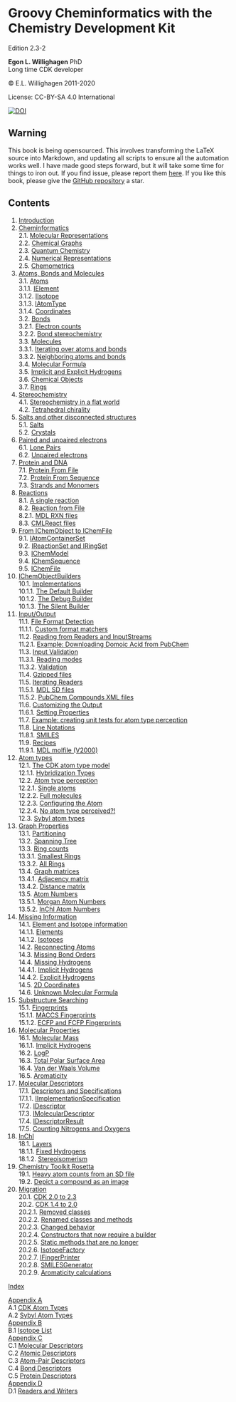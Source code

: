 # Groovy Cheminformatics with the Chemistry Development Kit

<script type="application/ld+json">
{
  "@context":"http://schema.org/",
  "@type":"CreativeWork",
  "about":"This text book describes how to write cheminformatics software with Groovy and the Chemistry Development Kit.",
  "audience":[{
    "@type":"Audience","name":"post-docs"
  }],
  "genre":[{
    "@type":"URL","url":"http://edamontology.org/topic_2258"
  }],
  "name":"Groovy Cheminformatics with the Chemistry Development Kit",
  "author":[{
    "@type":"Person",
    "name":"Egon Willighagen",
    "identifier":"0000-0001-7542-0286"
  }],
  "keywords":"cheminformatics, chemoinformatics, java, Groovy, Chemistry Development Kit, CDK",
  "license":"CC BY-SA 4.0",
  "url": "https://egonw.github.io/cdkbook/",
  "version":"2.3-2"
}
</script>


Edition 2.3-2

**Egon L. Willighagen** PhD<br />
Long time CDK developer

© E.L. Willighagen 2011-2020

License: CC-BY-SA 4.0 International

[![DOI](https://zenodo.org/badge/163004968.svg)](https://zenodo.org/badge/latestdoi/163004968)

## Warning

This book is being opensourced. This involves transforming the LaTeX source into Markdown,
and updating all scripts to ensure all the automation works well. I have made good
steps forward, but it will take some time for things to iron out. If you find issue,
please report them [here](https://github.com/egonw/cdkbook/issues). If you like this
book, please give the [GitHub repository](https://github.com/egonw/cdkbook/) a star.

## Contents

1. [Introduction](introduction.md) <br />
2. [Cheminformatics](cheminfo.md) <br />
2.1. [Molecular Representations](cheminfo.md#molecular-representations) <br />
2.2. [Chemical Graphs](cheminfo.md#chemical-graphs) <br />
2.3. [Quantum Chemistry](cheminfo.md#quantum-chemistry) <br />
2.4. [Numerical Representations](cheminfo.md#numerical-representations) <br />
2.5. [Chemometrics](cheminfo.md#chemometrics) <br />
3. [Atoms, Bonds and Molecules](atomsbonds.md) <br />
3.1. [Atoms](atomsbonds.md#atoms) <br />
3.1.1. [IElement](atomsbonds.md#ielement) <br />
3.1.2. [IIsotope](atomsbonds.md#iisotope) <br />
3.1.3. [IAtomType](atomsbonds.md#iatomtype) <br />
3.1.4. [Coordinates](atomsbonds.md#coordinates) <br />
3.2. [Bonds](atomsbonds.md#bonds) <br />
3.2.1. [Electron counts](atomsbonds.md#electron-counts) <br />
3.2.2. [Bond stereochemistry](atomsbonds.md#bond-stereochemistry) <br />
3.3. [Molecules](atomsbonds.md#molecules) <br />
3.3.1. [Iterating over atoms and bonds](atomsbonds.md#iterating-over-atoms-and-bonds) <br />
3.3.2. [Neighboring atoms and bonds](atomsbonds.md#neighboring-atoms-and-bonds) <br />
3.4. [Molecular Formula](atomsbonds.md#molecular-formula) <br />
3.5. [Implicit and Explicit Hydrogens](atomsbonds.md#implicit-and-explicit-hydrogens) <br />
3.6. [Chemical Objects](atomsbonds.md#chemical-objects) <br />
3.7. [Rings](atomsbonds.md#rings) <br />
4. [Stereochemistry](stereo.md) <br />
4.1. [Stereochemistry in a flat world](stereo.md#stereochemistry-in-a-flat-world) <br />
4.2. [Tetrahedral chirality](stereo.md#tetrahedral-chirality) <br />
5. [Salts and other disconnected structures](salts.md) <br />
5.1. [Salts](salts.md#salts) <br />
5.2. [Crystals](salts.md#crystals) <br />
6. [Paired and unpaired electrons](unpairedelectrons.md) <br />
6.1. [Lone Pairs](unpairedelectrons.md#lone-pairs) <br />
6.2. [Unpaired electrons](unpairedelectrons.md#unpaired-electrons) <br />
7. [Protein and DNA](protein.md) <br />
7.1. [Protein From File](protein.md#protein-from-file) <br />
7.2. [Protein From Sequence](protein.md#protein-from-sequence) <br />
7.3. [Strands and Monomers](protein.md#strands-and-monomers) <br />
8. [Reactions](reaction.md) <br />
8.1. [A single reaction](reaction.md#a-single-reaction) <br />
8.2. [Reaction from File](reaction.md#reaction-from-file) <br />
8.2.1. [MDL RXN files](reaction.md#mdl-rxn-files) <br />
8.3. [CMLReact files](reaction.md#cmlreact-files) <br />
9. [From IChemObject to IChemFile](chemobject.md) <br />
9.1. [IAtomContainerSet](chemobject.md#iatomcontainerset) <br />
9.2. [IReactionSet and IRingSet](chemobject.md#ireactionset-and-iringset) <br />
9.3. [IChemModel](chemobject.md#ichemmodel) <br />
9.4. [IChemSequence](chemobject.md#ichemsequence) <br />
9.5. [IChemFile](chemobject.md#ichemfile) <br />
10. [IChemObjectBuilders](builders.md) <br />
10.1. [Implementations](builders.md#implementations) <br />
10.1.1. [The Default Builder](builders.md#the-default-builder) <br />
10.1.2. [The Debug Builder](builders.md#the-debug-builder) <br />
10.1.3. [The Silent Builder](builders.md#the-silent-builder) <br />
11. [Input/Output](io.md) <br />
11.1. [File Format Detection](io.md#file-format-detection) <br />
11.1.1. [Custom format matchers](io.md#custom-format-matchers) <br />
11.2. [Reading from Readers and InputStreams](io.md#reading-from-readers-and-inputstreams) <br />
11.2.1. [Example: Downloading Domoic Acid from PubChem](io.md#example:-downloading-domoic-acid-from-pubchem) <br />
11.3. [Input Validation](io.md#input-validation) <br />
11.3.1. [Reading modes](io.md#reading-modes) <br />
11.3.2. [Validation](io.md#validation) <br />
11.4. [Gzipped files](io.md#gzipped-files) <br />
11.5. [Iterating Readers](io.md#iterating-readers) <br />
11.5.1. [MDL SD files](io.md#mdl-sd-files) <br />
11.5.2. [PubChem Compounds XML files](io.md#pubchem-compounds-xml-files) <br />
11.6. [Customizing the Output](io.md#customizing-the-output) <br />
11.6.1. [Setting Properties](io.md#setting-properties) <br />
11.7. [Example: creating unit tests for atom type perception](io.md#example:-creating-unit-tests-for-atom-type-perception) <br />
11.8. [Line Notations](io.md#line-notations) <br />
11.8.1. [SMILES](io.md#smiles) <br />
11.9. [Recipes](io.md#recipes) <br />
11.9.1. [MDL molfile (V2000)](io.md#mdl-molfile-(v2000)) <br />
12. [Atom types](atomtype.md) <br />
12.1. [The CDK atom type model](atomtype.md#the-cdk-atom-type-model) <br />
12.1.1. [Hybridization Types](atomtype.md#hybridization-types) <br />
12.2. [Atom type perception](atomtype.md#atom-type-perception) <br />
12.2.1. [Single atoms](atomtype.md#single-atoms) <br />
12.2.2. [Full molecules](atomtype.md#full-molecules) <br />
12.2.3. [Configuring the Atom](atomtype.md#configuring-the-atom) <br />
12.2.4. [No atom type perceived?!](atomtype.md#no-atom-type-perceived?!) <br />
12.3. [Sybyl atom types](atomtype.md#sybyl-atom-types) <br />
13. [Graph Properties](graph.md) <br />
13.1. [Partitioning](graph.md#partitioning) <br />
13.2. [Spanning Tree](graph.md#spanning-tree) <br />
13.3. [Ring counts](graph.md#ring-counts) <br />
13.3.1. [Smallest Rings](graph.md#smallest-rings) <br />
13.3.2. [All Rings](graph.md#all-rings) <br />
13.4. [Graph matrices](graph.md#graph-matrices) <br />
13.4.1. [Adjacency matrix](graph.md#adjacency-matrix) <br />
13.4.2. [Distance matrix](graph.md#distance-matrix) <br />
13.5. [Atom Numbers](graph.md#atom-numbers) <br />
13.5.1. [Morgan Atom Numbers](graph.md#morgan-atom-numbers) <br />
13.5.2. [InChI Atom Numbers](graph.md#inchi-atom-numbers) <br />
14. [Missing Information](missing.md) <br />
14.1. [Element and Isotope information](missing.md#element-and-isotope-information) <br />
14.1.1. [Elements](missing.md#elements) <br />
14.1.2. [Isotopes](missing.md#isotopes) <br />
14.2. [Reconnecting Atoms](missing.md#reconnecting-atoms) <br />
14.3. [Missing Bond Orders](missing.md#missing-bond-orders) <br />
14.4. [Missing Hydrogens](missing.md#missing-hydrogens) <br />
14.4.1. [Implicit Hydrogens](missing.md#implicit-hydrogens) <br />
14.4.2. [Explicit Hydrogens](missing.md#explicit-hydrogens) <br />
14.5. [2D Coordinates](missing.md#2d-coordinates) <br />
14.6. [Unknown Molecular Formula](missing.md#unknown-molecular-formula) <br />
15. [Substructure Searching](substructure.md) <br />
15.1. [Fingerprints](substructure.md#fingerprints) <br />
15.1.1. [MACCS Fingerprints](substructure.md#maccs-fingerprints) <br />
15.1.2. [ECFP and FCFP Fingerprints](substructure.md#ecfp-and-fcfp-fingerprints) <br />
16. [Molecular Properties](properties.md) <br />
16.1. [Molecular Mass](properties.md#molecular-mass) <br />
16.1.1. [Implicit Hydrogens](properties.md#implicit-hydrogens) <br />
16.2. [LogP](properties.md#logp) <br />
16.3. [Total Polar Surface Area](properties.md#total-polar-surface-area) <br />
16.4. [Van der Waals Volume](properties.md#van-der-waals-volume) <br />
16.5. [Aromaticity](properties.md#aromaticity) <br />
17. [Molecular Descriptors](descriptor.md) <br />
17.1. [Descriptors and Specifications](descriptor.md#descriptors-and-specifications) <br />
17.1.1. [IImplementationSpecification](descriptor.md#iimplementationspecification) <br />
17.2. [IDescriptor](descriptor.md#idescriptor) <br />
17.3. [IMolecularDescriptor](descriptor.md#imoleculardescriptor) <br />
17.4. [IDescriptorResult](descriptor.md#idescriptorresult) <br />
17.5. [Counting Nitrogens and Oxygens](descriptor.md#counting-nitrogens-and-oxygens) <br />
18. [InChI](inchi.md) <br />
18.1. [Layers](inchi.md#layers) <br />
18.1.1. [Fixed Hydrogens](inchi.md#fixed-hydrogens) <br />
18.1.2. [Stereoisomerism](inchi.md#stereoisomerism) <br />
19. [Chemistry Toolkit Rosetta](ctr.md) <br />
19.1. [Heavy atom counts from an SD file](ctr.md#heavy-atom-counts-from-an-sd-file) <br />
19.2. [Depict a compound as an image](ctr.md#depict-a-compound-as-an-image) <br />
20. [Migration](migration.md) <br />
20.1. [CDK 2.0 to 2.3](migration.md#cdk-20-to-23) <br />
20.2. [CDK 1.4 to 2.0](migration.md#cdk-14-to-20) <br />
20.2.1. [Removed classes](migration.md#removed-classes) <br />
20.2.2. [Renamed classes and methods](migration.md#renamed-classes-and-methods) <br />
20.2.3. [Changed behavior](migration.md#changed-behavior) <br />
20.2.4. [Constructors that now require a builder](migration.md#constructors-that-now-require-a-builder) <br />
20.2.5. [Static methods that are no longer](migration.md#static-methods-that-are-no-longer) <br />
20.2.6. [IsotopeFactory](migration.md#isotopefactory) <br />
20.2.7. [IFingerPrinter](migration.md#ifingerprinter) <br />
20.2.8. [SMILESGenerator](migration.md#smilesgenerator) <br />
20.2.9. [Aromaticity calculations](migration.md#aromaticity-calculations) <br />

[Index](indexList.md) <br />

[Appendix A](appatomtypes.md) <br />
A.1 [CDK Atom Types](appatomtypes.md#cdk-atom-types) <br />
A.2 [Sybyl Atom Types](appatomtypes.md#sybyl-atom-types) <br />
[Appendix B](appisotopes.md) <br />
B.1 [Isotope List](appisotopes.md) <br />
[Appendix C](appmoldescs.md) <br />
C.1 [Molecular Descriptors](appmoldescs.md#molecular-descriptors) <br />
C.2 [Atomic Descriptors](appmoldescs.md#atomic-descriptors) <br />
C.3 [Atom-Pair Descriptors](appmoldescs.md#atom-pair-descriptors) <br />
C.4 [Bond Descriptors](appmoldescs.md#bond-descriptors) <br />
C.5 [Protein Descriptors](appmoldescs.md#protein-descriptors) <br />
[Appendix D](appfileformats.md) <br />
D.1 [Readers and Writers](appfileformats.md#the-readers-and-writers) <br />
